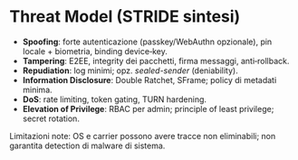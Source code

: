 # Threat Model (STRIDE sintesi)

- **Spoofing**: forte autenticazione (passkey/WebAuthn opzionale), pin locale + biometria, binding device‑key.
- **Tampering**: E2EE, integrity dei pacchetti, firma messaggi, anti‑rollback.
- **Repudiation**: log minimi; opz. *sealed-sender* (deniability).
- **Information Disclosure**: Double Ratchet, SFrame; policy di metadati minima.
- **DoS**: rate limiting, token gating, TURN hardening.
- **Elevation of Privilege**: RBAC per admin; principle of least privilege; secret rotation.

Limitazioni note: OS e carrier possono avere tracce non eliminabili; non garantita detection di malware di sistema.
